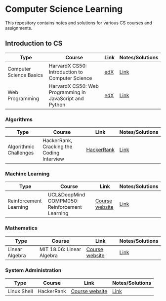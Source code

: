 # Computer Science Learning  
This repository contains notes and solutions for various CS courses and assignments.  
  
## Introduction to CS  
| Type | Course | Link | Notes/Solutions |
| -- | -- | -- |  -- |
| Computer Science Basics | HarvardX CS50: Introduction to Computer Science | [edX](https://www.edx.org/course/cs50s-introduction-computer-science-harvardx-cs50x) | [Link](https://github.com/bartkowiaktomasz/harvardx-cs50) |
| Web Programming | HarvardX CS50: Web Programming in JavaScript and Python | [edX](https://www.edx.org/course/cs50s-web-programming-with-python-and-javascript) | [Link](https://github.com/bartkowiaktomasz/harvardx-cs50-web-programming) |

### Algorithms
| Type | Course | Link | Notes/Solutions |
| -- | -- | -- |  -- |
| Algorithmic Challenges | HackerRank, Cracking the Coding Interview | [HackerRank](https://www.hackerrank.com/interview/interview-preparation-kit) | [Link](https://github.com/bartkowiaktomasz/algorithmic-challenges) |

### Machine Learning
| Type | Course | Link | Notes/Solutions |  
| -- | -- | -- |  -- |
| Reinforcement Learning | UCL&DeepMind COMPM050: Reinforcement Learning | [Course website](http://www0.cs.ucl.ac.uk/staff/d.silver/web/Teaching.html) | [Link](https://github.com/bartkowiaktomasz/cs-learning/blob/master/UCL%26DeepMind%20COMPM050%20-%20Reinforcement%20Learning/UCL_Deepmind_COMPM050_Reinforcement_Learning_notes.pdf)

### Mathematics
| Type | Course | Link | Notes/Solutions |  
| -- | -- | -- |  -- |
| Linear Algebra | MIT 18.06: Linear Algebra | [Course website](https://ocw.mit.edu/courses/mathematics/18-06-linear-algebra-spring-2010/video-lectures/) | [Link](https://github.com/bartkowiaktomasz/cs-learning/tree/master/MIT%2018.06%20-%20Linear%20Algebra)

### System Administration
| Type | Course | Link | Notes/Solutions |  
| -- | -- | -- |  -- |
| Linux Shell | HackerRank | [Course website](https://www.hackerrank.com/domains/shell) | [Link](https://github.com/bartkowiaktomasz/algorithmic-challenges/tree/master/HackerRank%20-%20Linux%20Shell)
